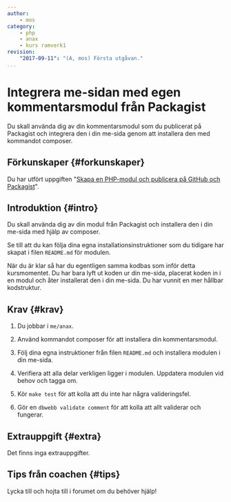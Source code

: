 ```yaml
---
author:
    - mos
category:
    - php
    - anax
    - kurs ramverk1
revision:
    "2017-09-11": "(A, mos) Första utgåvan."
...
```

Integrera me-sidan med egen kommentarsmodul från Packagist
===================================

Du skall använda dig av din kommentarsmodul som du publicerat på Packagist och integrera den i din me-sida genom att installera den med kommandot composer.

<!--more-->



Förkunskaper {#forkunskaper}
-----------------------

Du har utfört uppgiften "[Skapa en PHP-modul och publicera på GitHub och Packagist](uppgift/skapa-en-php-modul-och-publicera-pa-github-och-packagist)".



Introduktion {#intro}
-----------------------

Du skall använda dig av din modul från Packagist och installera den i din me-sida med hjälp av composer.

Se till att du kan följa dina egna installationsinstruktioner som du tidigare har skapat i filen `README.md` för modulen.

När du är klar så har du egentligen samma kodbas som inför detta kursmomentet. Du har bara lyft ut koden ur din me-sida, placerat koden in i en modul och åter installerat den i din me-sida. Du har vunnit en mer hållbar kodstruktur.



Krav {#krav}
-----------------------

1. Du jobbar i `me/anax`.

1. Använd kommandot composer för att installera din kommentarsmodul.

1. Följ dina egna instruktioner från filen `README.md` och installera modulen i din me-sida.

1. Verifiera att alla delar verkligen ligger i modulen. Uppdatera modulen vid behov och tagga om.

1. Kör `make test` för att kolla att du inte har några valideringsfel.

1. Gör en `dbwebb validate comment` för att kolla att allt validerar och fungerar.



Extrauppgift {#extra}
-----------------------

Det finns inga extrauppgifter.



Tips från coachen {#tips}
-----------------------

Lycka till och hojta till i forumet om du behöver hjälp!
